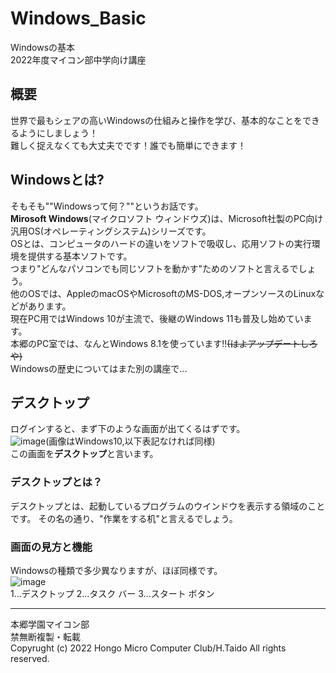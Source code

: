 # Windows_Basic
Windowsの基本  
2022年度マイコン部中学向け講座  
## 概要
世界で最もシェアの高いWindowsの仕組みと操作を学び、基本的なことをできるようにしましょう！  
難しく捉えなくても大丈夫でです！誰でも簡単にできます！
## Windowsとは?
そもそも""Windowsって何？""というお話です。  
**Mirosoft Windows**(マイクロソフト ウィンドウズ)は、Microsoft社製のPC向け汎用OS(オペレーティングシステム)シリーズです。  
OSとは、コンピュータのハードの違いをソフトで吸収し、応用ソフトの実行環境を提供する基本ソフトです。  
つまり"どんなパソコンでも同じソフトを動かす"ためのソフトと言えるでしょう。  
他のOSでは、AppleのmacOSやMicrosoftのMS-DOS,オープンソースのLinuxなどがあります。  
現在PC用ではWindows 10が主流で、後継のWindows 11も普及し始めています。  
本郷のPC室では、なんとWindows 8.1を使っています!!~~(はよアップデートしろや)~~  
Windowsの歴史についてはまた別の講座で...    
## デスクトップ
ログインすると、まず下のような画面が出てくるはずです。  
![image](https://user-images.githubusercontent.com/91722200/170894848-6ca0abe6-4c4e-44ad-835a-f4ed1f295c76.png)(画像はWindows10,以下表記なければ同様)  
この画面を**デスクトップ**と言います。  
### デスクトップとは？
デスクトップとは、起動しているプログラムのウインドウを表示する領域のことです。
その名の通り、"作業をする机"と言えるでしょう。
### 画面の見方と機能
Windowsの種類で多少異なりますが、ほぼ同様です。  
![image](https://user-images.githubusercontent.com/91722200/170895140-f83a1db4-6d51-4382-abc0-153a09a2a9c6.png)  
1...デスクトップ
2...タスク バー
3...スタート ボタン

---
本郷学園マイコン部  
禁無断複製・転載  
Copyrught (c) 2022 Hongo Micro Computer Club/H.Taido All rights reserved.
